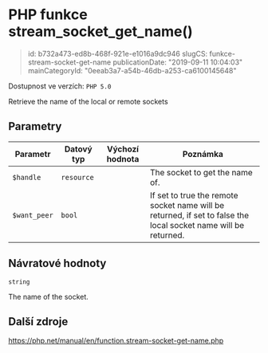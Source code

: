 PHP funkce stream_socket_get_name()
===================================

> id: b732a473-ed8b-468f-921e-e1016a9dc946
> slugCS: funkce-stream-socket-get-name
> publicationDate: "2019-09-11 10:04:03"
> mainCategoryId: "0eeab3a7-a54b-46db-a253-ca6100145648"

Dostupnost ve verzích: `PHP 5.0`

Retrieve the name of the local or remote sockets


Parametry
--------------

| Parametr | Datový typ | Výchozí hodnota | Poznámka |
|-----|-----|-----|-----|
| `$handle` | `resource` |  | The socket to get the name of. |
| `$want_peer` | `bool` |  | If set to true the remote socket name will be returned, if set to false the local socket name will be returned. |


Návratové hodnoty
----------------

`string`

The name of the socket.

Další zdroje
------------

https://php.net/manual/en/function.stream-socket-get-name.php
